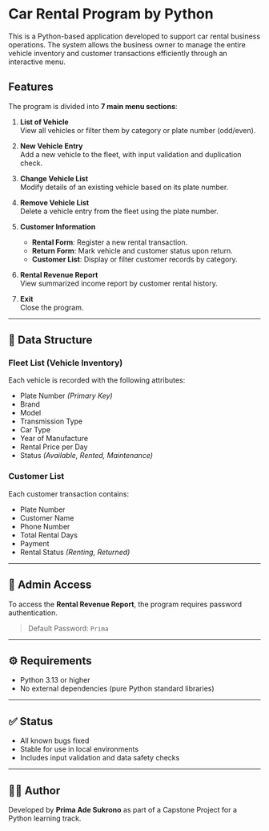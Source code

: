 # Car Rental Program by Python
This is a Python-based application developed to support car rental business operations. 
The system allows the business owner to manage the entire vehicle inventory and customer transactions efficiently through an interactive menu.

## Features

The program is divided into **7 main menu sections**:

1. **List of Vehicle**  
   View all vehicles or filter them by category or plate number (odd/even).
   
2. **New Vehicle Entry**  
   Add a new vehicle to the fleet, with input validation and duplication check.

3. **Change Vehicle List**  
   Modify details of an existing vehicle based on its plate number.

4. **Remove Vehicle List**  
   Delete a vehicle entry from the fleet using the plate number.

5. **Customer Information**  
   - **Rental Form**: Register a new rental transaction.  
   - **Return Form**: Mark vehicle and customer status upon return.  
   - **Customer List**: Display or filter customer records by category.

6. **Rental Revenue Report**  
   View summarized income report by customer rental history.

7. **Exit**  
   Close the program.

---

## 🧾 Data Structure

### Fleet List (Vehicle Inventory)

Each vehicle is recorded with the following attributes:

- Plate Number *(Primary Key)*
- Brand
- Model
- Transmission Type
- Car Type
- Year of Manufacture
- Rental Price per Day
- Status *(Available, Rented, Maintenance)*

### Customer List

Each customer transaction contains:

- Plate Number
- Customer Name
- Phone Number
- Total Rental Days
- Payment
- Rental Status *(Renting, Returned)*

---

## 🔐 Admin Access

To access the **Rental Revenue Report**, the program requires password authentication.  
> Default Password: `Prima`

---

## ⚙️ Requirements

- Python 3.13 or higher
- No external dependencies (pure Python standard libraries)

---

## ✅ Status

- All known bugs fixed
- Stable for use in local environments
- Includes input validation and data safety checks

---

## 👨‍💻 Author

Developed by **Prima Ade Sukrono** as part of a Capstone Project for a Python learning track.
